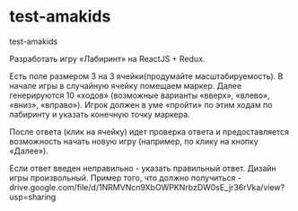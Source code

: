 # test-amakids
test-amakids

Разработать игру «Лабиринт» на ReactJS + Redux.

Есть поле размером 3 на 3 ячейки(продумайте масштабируемость). 
В начале игры в случайную ячейку помещаем маркер. 
Далее генерируются 10 «ходов» (возможные варианты «вверх», «влево», «вниз», «вправо»). 
Игрок должен в уме «пройти» по этим ходам по лабиринту и указать конечную точку маркера.

После ответа (клик на ячейку) идет проверка ответа и предоставляется возможность начать новую игру (например, по клику на кнопку «Далее»).

Если ответ введен неправильно - указать правильный ответ. 
Дизайн игры произвольный. 
Пример того, что должно получиться - drive.google.com/file/d/1NRMVNcn9XbOWPKNrbzDW0sE_jr36rVka/view?usp=sharing